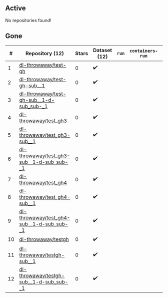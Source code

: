 ## Active
No repositories found!

## Gone
| # | Repository (12) | Stars | Dataset (12) | `run` | `containers-run` | Last Modified |
| --- | --- | --- | --- | --- | --- | --- |
| 1 | [dl-throwaway/test-gh](https://github.com/dl-throwaway/test-gh) | 0 | :heavy_check_mark: |  |  | — |
| 2 | [dl-throwaway/test-gh-sub__1](https://github.com/dl-throwaway/test-gh-sub__1) | 0 | :heavy_check_mark: |  |  | — |
| 3 | [dl-throwaway/test-gh-sub__1-d-sub_sub-_1](https://github.com/dl-throwaway/test-gh-sub__1-d-sub_sub-_1) | 0 | :heavy_check_mark: |  |  | — |
| 4 | [dl-throwaway/test_gh3](https://github.com/dl-throwaway/test_gh3) | 0 | :heavy_check_mark: |  |  | — |
| 5 | [dl-throwaway/test_gh3-sub__1](https://github.com/dl-throwaway/test_gh3-sub__1) | 0 | :heavy_check_mark: |  |  | — |
| 6 | [dl-throwaway/test_gh3-sub__1-d-sub_sub-_1](https://github.com/dl-throwaway/test_gh3-sub__1-d-sub_sub-_1) | 0 | :heavy_check_mark: |  |  | — |
| 7 | [dl-throwaway/test_gh4](https://github.com/dl-throwaway/test_gh4) | 0 | :heavy_check_mark: |  |  | — |
| 8 | [dl-throwaway/test_gh4-sub__1](https://github.com/dl-throwaway/test_gh4-sub__1) | 0 | :heavy_check_mark: |  |  | — |
| 9 | [dl-throwaway/test_gh4-sub__1-d-sub_sub-_1](https://github.com/dl-throwaway/test_gh4-sub__1-d-sub_sub-_1) | 0 | :heavy_check_mark: |  |  | — |
| 10 | [dl-throwaway/testgh](https://github.com/dl-throwaway/testgh) | 0 | :heavy_check_mark: |  |  | — |
| 11 | [dl-throwaway/testgh-sub__1](https://github.com/dl-throwaway/testgh-sub__1) | 0 | :heavy_check_mark: |  |  | — |
| 12 | [dl-throwaway/testgh-sub__1-d-sub_sub-_1](https://github.com/dl-throwaway/testgh-sub__1-d-sub_sub-_1) | 0 | :heavy_check_mark: |  |  | — |
